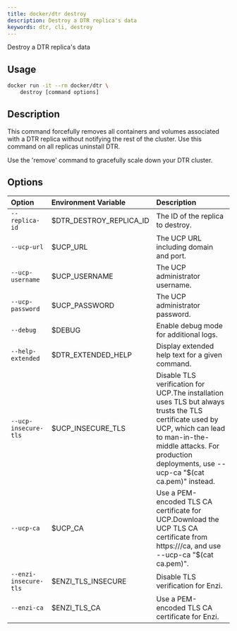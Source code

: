 ```yaml
---
title: docker/dtr destroy
description: Destroy a DTR replica's data
keywords: dtr, cli, destroy
---
```

Destroy a DTR replica's data

## Usage

```bash
docker run -it --rm docker/dtr \
    destroy [command options]
```

## Description

This command forcefully removes all containers and volumes associated with a DTR replica without notifying the rest of the cluster. Use this command on all replicas uninstall DTR.

Use the 'remove' command to gracefully scale down your DTR cluster.

## Options

| Option                | Environment Variable      | Description                                                                                                                                                                                                                  |
|:--------------------- |:------------------------- |:---------------------------------------------------------------------------------------------------------------------------------------------------------------------------------------------------------------------------- |
| `--replica-id`        | $DTR_DESTROY_REPLICA_ID | The ID of the replica to destroy.                                                                                                                                                                                            |
| `--ucp-url`           | $UCP_URL                  | The UCP URL including domain and port.                                                                                                                                                                                       |
| `--ucp-username`      | $UCP_USERNAME             | The UCP administrator username.                                                                                                                                                                                              |
| `--ucp-password`      | $UCP_PASSWORD             | The UCP administrator password.                                                                                                                                                                                              |
| `--debug`             | $DEBUG                    | Enable debug mode for additional logs.                                                                                                                                                                                       |
| `--help-extended`     | $DTR_EXTENDED_HELP      | Display extended help text for a given command.                                                                                                                                                                              |
| `--ucp-insecure-tls`  | $UCP_INSECURE_TLS       | Disable TLS verification for UCP.The installation uses TLS but always trusts the TLS certificate used by UCP, which can lead to man-in-the-middle attacks. For production deployments, use --ucp-ca "$(cat ca.pem)" instead. |
| `--ucp-ca`            | $UCP_CA                   | Use a PEM-encoded TLS CA certificate for UCP.Download the UCP TLS CA certificate from https://<ucp-url>/ca, and use --ucp-ca "$(cat ca.pem)".                                                                                |
| `--enzi-insecure-tls` | $ENZI_TLS_INSECURE      | Disable TLS verification for Enzi.                                                                                                                                                                                           |
| `--enzi-ca`           | $ENZI_TLS_CA            | Use a PEM-encoded TLS CA certificate for Enzi.                                                                                                                                                                               |